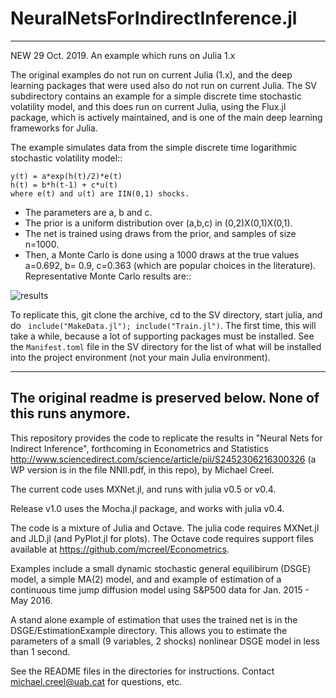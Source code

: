 # NeuralNetsForIndirectInference.jl

-----------------------------------------------------------------------------------------------------------------------------

NEW 29 Oct. 2019. An example which runs on Julia 1.x

The original examples do not run on current Julia (1.x), and the deep learning packages that were used also do not
run on current Julia. The SV subdirectory contains an example for a simple discrete time stochastic volatility model, and this 
does run on current Julia, using the Flux.jl package, which is actively maintained, and is one of the main deep learning frameworks for Julia.

The example simulates data from the simple discrete time logarithmic stochastic volatility model::


    y(t) = a*exp(h(t)/2)*e(t)
    h(t) = b*h(t-1) + c*u(t)
    where e(t) and u(t) are IIN(0,1) shocks.


* The parameters are a, b and c.
* The prior is a uniform distribution over (a,b,c) in (0,2)X(0,1)X(0,1).
* The net is trained using draws from the prior, and samples of size n=1000.
* Then, a Monte Carlo is done using a 1000 draws at the true values a=0.692, b= 0.9, c=0.363 (which are popular choices in the literature). Representative Monte Carlo results are::

![results](https://raw.githubusercontent.com/mcreel/NeuralNetsForIndirectInference.jl/master/results.png)


To replicate this, git clone the archive, cd to the SV directory, start julia, and do `` include("MakeData.jl"); include("Train.jl")``. The first time, this will take a while, because a lot of supporting packages must be installed. See the ``Manifest.toml`` file in the SV directory for the list of what will be installed into the project environment (not your main Julia environment).


-----------------------------------------------------------------------------------------------------------------------------
The original readme is preserved below. None of this runs anymore.
-----------------------------------------------------------------------------------------------------------------------------

This repository provides the code to replicate the results in "Neural Nets for Indirect Inference", forthcoming in Econometrics and Statistics http://www.sciencedirect.com/science/article/pii/S2452306216300326 (a WP version is in the file NNII.pdf, in this repo), by Michael Creel.

The current code uses MXNet.jl, and runs with julia v0.5 or v0.4.

Release v1.0 uses the Mocha.jl package, and works with julia v0.4.

The code is a mixture of Julia and Octave. The julia code requires MXNet.jl and JLD.jl (and PyPlot.jl for plots). The Octave code requires support files available at https://github.com/mcreel/Econometrics.

Examples include a small dynamic stochastic general equilibirum (DSGE) model, a simple MA(2) model, and and example of estimation of a continuous time jump diffusion model using S&P500 data for Jan. 2015 - May 2016.

A stand alone example of estimation that uses the trained net is in the DSGE/EstimationExample directory. This allows you to estimate the parameters of a small (9 variables, 2 shocks) nonlinear DSGE model in less than 1 second. 

See the README files in the directories for instructions. Contact michael.creel@uab.cat for questions, etc.
